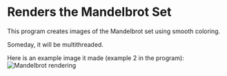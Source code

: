 # Renders the Mandelbrot Set

This program creates images of the Mandelbrot set using smooth coloring.

Someday, it will be multithreaded.

Here is an example image it made (example 2 in the program):
![Mandelbrot rendering](http://i.imgur.com/knMyhRz.png)